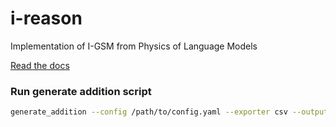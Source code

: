 # i-reason

Implementation of I-GSM from Physics of Language Models

[Read the docs](https://ireason.jacksonkunde.com/)

### Run generate addition script
```bash
generate_addition --config /path/to/config.yaml --exporter csv --output_dir ./data
```
